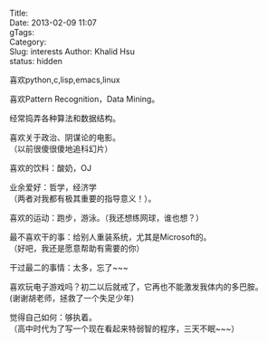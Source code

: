 Title:   
Date: 2013-02-09 11:07  
gTags:   
Category:   
Slug:  interests
Author: Khalid Hsu  
status: hidden  
  
喜欢python,c,lisp,emacs,linux  
  
喜欢Pattern Recognition，Data Mining。  
  
经常捣弄各种算法和数据结构。  
  
喜欢关于政治、阴谋论的电影。  
（以前很傻很傻地追科幻片）  
  
喜欢的饮料：酸奶，OJ  
  
业余爱好：哲学，经济学  
（两者对我都有极其重要的指导意义！）。  
  
喜欢的运动：跑步，游泳。（我还想练网球，谁也想？）  
  
最不喜欢干的事：给别人重装系统，尤其是Microsoft的。  
（好吧，我还是愿意帮助有需要的你）  
  
干过最二的事情：太多，忘了~~~  
  
喜欢玩电子游戏吗？初二以后就戒了，它再也不能激发我体内的多巴胺。  
(谢谢胡老师，拯救了一个失足少年)  
  
觉得自己如何：够执着。  
（高中时代为了写一个现在看起来特弱智的程序，三天不眠~~~）  
  
  
  
  
  
